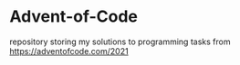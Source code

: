 # Advent-of-Code
repository storing my solutions to programming tasks from https://adventofcode.com/2021
